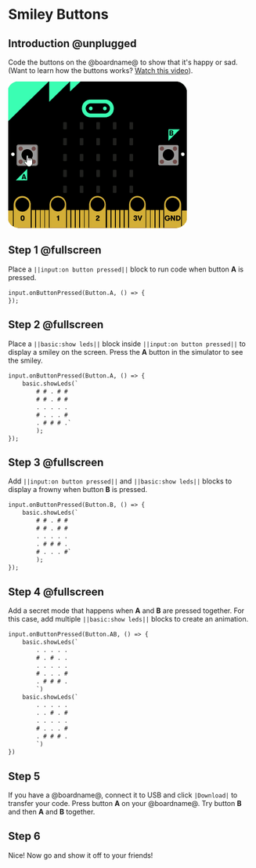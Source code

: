 # Smiley Buttons

## Introduction @unplugged

Code the buttons on the @boardname@ to show that it's happy or sad.
(Want to learn how the buttons works? [Watch this video](https://youtu.be/t_Qujjd_38o)).

![Pressing the A and B buttons](/docs/static/mb/projects/smiley-buttons/sim.gif)

## Step 1 @fullscreen

Place a ``||input:on button pressed||`` block to run code when button **A** is pressed.

```blocks
input.onButtonPressed(Button.A, () => { 
});
```

## Step 2 @fullscreen

Place a ``||basic:show leds||`` block inside ``||input:on button pressed||`` to display a smiley on the screen. Press the **A** button in the simulator to see the smiley.

```blocks
input.onButtonPressed(Button.A, () => { 
    basic.showLeds(`
        # # . # #
        # # . # #
        . . . . .
        # . . . #
        . # # # .`
        );
});
```

## Step 3 @fullscreen

Add ``||input:on button pressed||`` and ``||basic:show leds||`` blocks to display a frowny when button **B** is pressed.

```blocks
input.onButtonPressed(Button.B, () => { 
    basic.showLeds(`
        # # . # #
        # # . # #
        . . . . .
        . # # # .
        # . . . #`
        );
});
```

## Step 4 @fullscreen

Add a secret mode that happens when **A** and **B** are pressed together. For this case, add multiple ``||basic:show leds||`` blocks to create an animation.

```blocks
input.onButtonPressed(Button.AB, () => {
    basic.showLeds(`
        . . . . .
        # . # . .
        . . . . .
        # . . . #
        . # # # .
        `)
    basic.showLeds(`
        . . . . .
        . . # . #
        . . . . .
        # . . . #
        . # # # .
        `)    
})
```

## Step 5

If you have a @boardname@, connect it to USB and click ``|Download|`` to transfer your code. Press button **A** on your @boardname@. Try button **B** and then **A** and **B** together.

## Step 6

Nice! Now go and show it off to your friends!


